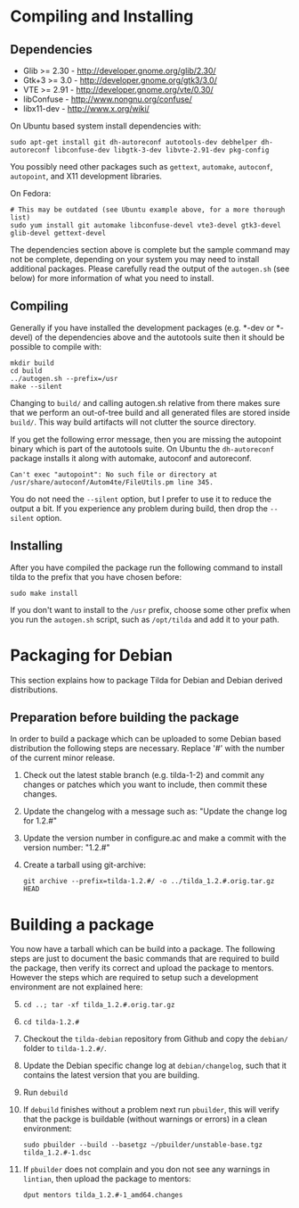 # Compiling and Installing

## Dependencies

 * Glib >= 2.30 - http://developer.gnome.org/glib/2.30/
 * Gtk+3 >= 3.0 - http://developer.gnome.org/gtk3/3.0/
 * VTE >= 2.91 - http://developer.gnome.org/vte/0.30/
 * libConfuse - http://www.nongnu.org/confuse/
 * libx11-dev - http://www.x.org/wiki/

On Ubuntu based system install dependencies with:

    sudo apt-get install git dh-autoreconf autotools-dev debhelper dh-autoreconf libconfuse-dev libgtk-3-dev libvte-2.91-dev pkg-config

You possibly need other packages such as `gettext`, `automake`, `autoconf`, `autopoint`, and X11 development libraries.

On Fedora:

    # This may be outdated (see Ubuntu example above, for a more thorough list)
    sudo yum install git automake libconfuse-devel vte3-devel gtk3-devel glib-devel gettext-devel

The dependencies section above is complete but the sample command may not be complete, depending on your system you may need to
install additional packages. Please carefully read the output of the `autogen.sh` (see below) for more information of what
you need to install.

## Compiling

Generally if you have installed the development packages (e.g. *-dev or *-devel) of
the dependencies above and the autotools suite then it should be possible to compile with:

    mkdir build
    cd build
    ../autogen.sh --prefix=/usr
    make --silent

Changing to `build/` and calling autogen.sh relative from there
makes sure that we perform an out-of-tree build and all generated files are
stored inside `build/`. This way build artifacts will not clutter the
source directory.

If you get the following error message, then you are missing the autopoint binary which is part of the autotools suite. On Ubuntu the
`dh-autoreconf` package installs it along with automake, autoconf and autoreconf.

    Can't exec "autopoint": No such file or directory at /usr/share/autoconf/Autom4te/FileUtils.pm line 345.

You do not need the `--silent` option, but I prefer to use it to reduce the output a bit. If you experience any problem during build,
then drop the `--silent` option.

## Installing

After you have compiled the package run the following command to install tilda to the prefix that you have chosen
before:

    sudo make install

If you don't want to install to the `/usr` prefix, choose some other prefix when you run the `autogen.sh` script,
such as `/opt/tilda` and add it to your path.

# Packaging for Debian

This section explains how to package Tilda for Debian and Debian derived distributions.

## Preparation before building the package

In order to build a package which can be uploaded to some
Debian based distribution the following steps are necessary.
Replace '#' with the number of the current minor release.

 1. Check out the latest stable branch (e.g. tilda-1-2)
   and commit any changes or patches which you want to include,
   then commit these changes.
 2. Update the changelog with a message such as:
       "Update the change log for 1.2.#"
 3. Update the version number in configure.ac and make
   a commit with the version number:
       "1.2.#"
 4. Create a tarball using git-archive:

        git archive --prefix=tilda-1.2.#/ -o ../tilda_1.2.#.orig.tar.gz HEAD

# Building a package

You now have a tarball which can be build into a package. The following steps
are just to document the basic commands that are required to build the package,
then verify its correct and upload the package to mentors. However the steps which
are required to setup such a development environment are not explained here:

 5. `cd ..; tar -xf tilda_1.2.#.orig.tar.gz`
 6. `cd tilda-1.2.#`
 7. Checkout the `tilda-debian` repository from Github and copy the `debian/` folder
    to `tilda-1.2.#/`.
 8. Update the Debian specific change log at `debian/changelog`, such that it contains the latest version that you are building.
 9. Run `debuild`
10. If `debuild` finishes without a problem next run `pbuilder`, this will verify that
    the packge is buildable (without warnings or errors) in a clean environment:

        sudo pbuilder --build --basetgz ~/pbuilder/unstable-base.tgz tilda_1.2.#-1.dsc

11. If `pbuilder` does not complain and you don not see any warnings in `lintian`, then
    upload the package to mentors:

        dput mentors tilda_1.2.#-1_amd64.changes
